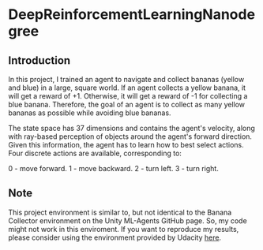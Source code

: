 # DeepReinforcementLearningNanodegree

## Introduction 
In this project, I trained an agent to navigate and collect bananas (yellow and blue) in a large, square world.
If an agent collects a yellow banana, it will get a reward of +1. Otherwise, it will get a reward of -1 for collecting a blue banana. Therefore, the goal of an agent is to collect as many yellow bananas as possible while avoiding blue bananas.

The state space has 37 dimensions and contains the agent's velocity, along with ray-based perception of objects around the agent's forward direction. Given this information, the agent has to learn how to best select actions. Four discrete actions are available, corresponding to:

0 - move forward.
1 - move backward.
2 - turn left.
3 - turn right.

## Note 

This project environment is similar to, but not identical to the Banana Collector environment on the Unity ML-Agents GitHub page. So, my code might not work in this enviroment. If you want to reproduce my results, please consider using the environment provided by Udacity [here](https://github.com/udacity/Value-based-methods#dependencies).
